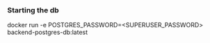### Starting the db

docker run -e POSTGRES_PASSWORD=<SUPERUSER_PASSWORD> backend-postgres-db:latest
